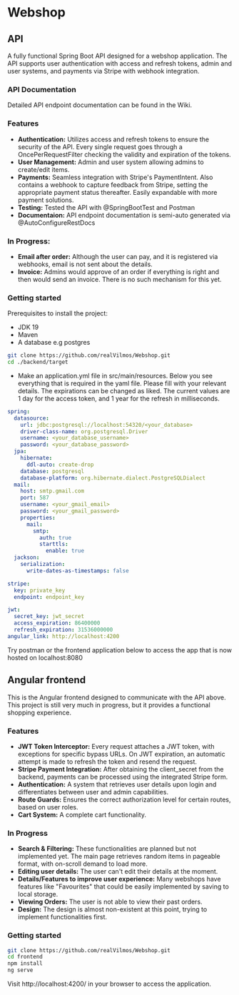 # Webshop
## API

A fully functional Spring Boot API designed for a webshop application. The API supports user authentication with access and refresh tokens, admin and user systems, and payments via Stripe with webhook integration.

### API Documentation

Detailed API endpoint documentation can be found in the Wiki.

### Features
* **Authentication:** Utilizes access and refresh tokens to ensure the security of the API. Every single request goes through a OncePerRequestFilter checking the validity and expiration of the tokens.
* **User Management:** Admin and user system allowing admins to create/edit items.
* **Payments:** Seamless integration with Stripe's PaymentIntent. Also contains a webhook to capture feedback from Stripe, setting the appropriate payment status thereafter. Easily expandable with more payment solutions.
* **Testing:** Tested the API with @SpringBootTest and Postman
* **Documentaion:** API endpoint documentation is semi-auto generated via @AutoConfigureRestDocs

### In Progress:
* **Email after order:** Although the user can pay, and it is registered via webhooks, email is not sent about the details.
* **Invoice:** Admins would approve of an order if everything is right and then would send an invoice. There is no such mechanism for this yet.

### Getting started
Prerequisites to install the project:
* JDK 19
* Maven
* A database e.g postgres

```bash
git clone https://github.com/realVilmos/Webshop.git
cd ./backend/target
```
* Make an application.yml file in src/main/resources. Below you see everything that is required in the yaml file. Please fill with your relevant details. The expirations can be changed as liked. The current values are 1 day for the access token, and 1 year for the refresh in milliseconds.
```yaml
spring:
  datasource:
    url: jdbc:postgresql://localhost:54320/<your_database>
    driver-class-name: org.postgresql.Driver
    username: <your_database_username>
    password: <your_database_password>
  jpa:
    hibernate:
      ddl-auto: create-drop
    database: postgresql
    database-platform: org.hibernate.dialect.PostgreSQLDialect
  mail:
    host: smtp.gmail.com
    port: 587
    username: <your_gmail_email>
    password: <your_gmail_password>
    properties:
      mail:
        smtp:
          auth: true
          starttls:
            enable: true
  jackson:
    serialization:
      write-dates-as-timestamps: false

stripe:
  key: private_key
  endpoint: endpoint_key

jwt:
  secret_key: jwt_secret
  access_expiration: 86400000
  refresh_expiration: 31536000000
angular_link: http://localhost:4200
```

Try postman or the frontend application below to access the app that is now hosted on localhost:8080

## Angular frontend
This is the Angular frontend designed to communicate with the API above. This project is still very much in progress, but it provides a functional shopping experience.

### Features
* **JWT Token Interceptor:** Every request attaches a JWT token, with exceptions for specific bypass URLs. On JWT expiration, an automatic attempt is made to refresh the token and resend the request.
* **Stripe Payment Integration:** After obtaining the client_secret from the backend, payments can be processed using the integrated Stripe form.
* **Authentication:** A system that retrieves user details upon login and differentiates between user and admin capabilities.
* **Route Guards:** Ensures the correct authorization level for certain routes, based on user roles.
* **Cart System:** A complete cart functionality.

### In Progress
* **Search & Filtering:** These functionalities are planned but not implemented  yet. The main page retrieves random items in pageable format, with on-scroll demand to load more.
* **Editing user details:** The user can't edit their details at the moment. 
* **Details/Features to improve user experience:** Many webshops have features like "Favourites" that could be easily implemented by saving to local storage.
* **Viewing Orders:** The user is not able to view their past orders.
* **Design:** The design is almost non-existent at this point, trying to implement functionalities first.

### Getting started

```bash
git clone https://github.com/realVilmos/Webshop.git
cd frontend
npm install
ng serve
```

Visit http://localhost:4200/ in your browser to access the application.